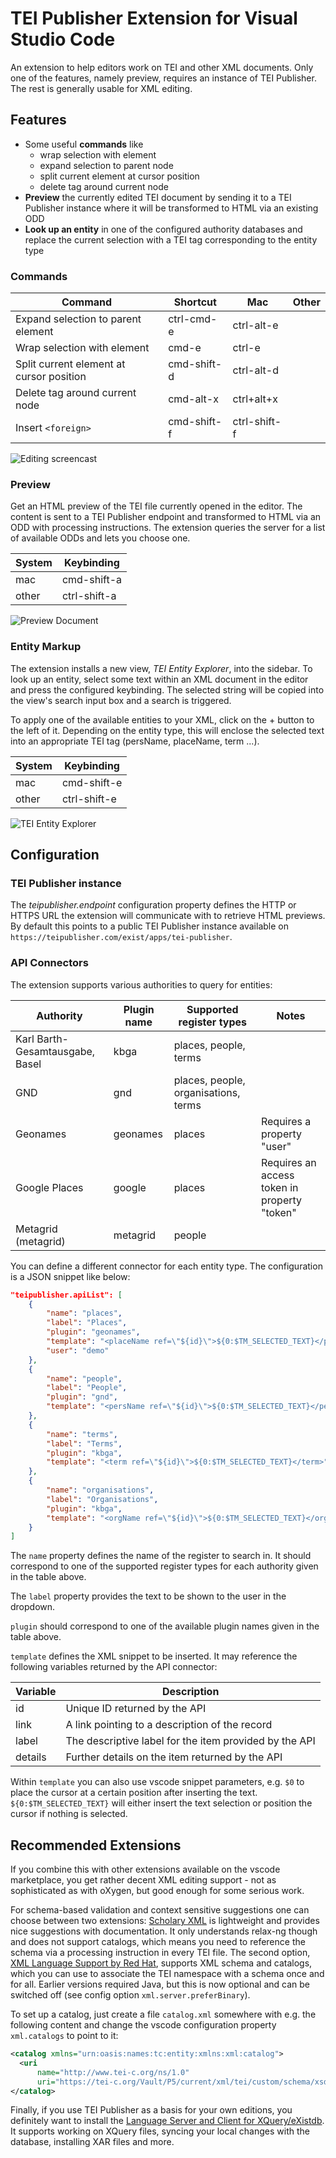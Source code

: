 # TEI Publisher Extension for Visual Studio Code

An extension to help editors work on TEI and other XML documents. Only one of the features, namely preview, requires an instance of TEI Publisher. The rest is generally usable for XML editing.

## Features

* Some useful **commands** like
  * wrap selection with element
  * expand selection to parent node
  * split current element at cursor position
  * delete tag around current node
* **Preview** the currently edited TEI document by sending it to a TEI Publisher instance where it will be transformed to HTML via an existing ODD
* **Look up an entity** in one of the configured authority databases and replace the current selection with a TEI tag corresponding to the entity type

### Commands

Command | Shortcut | Mac | Other
---------|----------|---------|---------
Expand selection to parent element | ctrl-cmd-e | ctrl-alt-e
Wrap selection with element | cmd-e | ctrl-e
Split current element at cursor position | cmd-shift-d | ctrl-alt-d
Delete tag around current node | cmd-alt-x | ctrl+alt+x
Insert `<foreign>` | cmd-shift-f | ctrl-shift-f

![Editing screencast](media/screen-editing.gif)

### Preview

Get an HTML preview of the TEI file currently opened in the editor. The content is sent to a TEI Publisher endpoint and transformed to HTML via an ODD with processing instructions. The extension queries the server for a list of available ODDs and lets you choose one.

System | Keybinding
---------|----------
 mac | cmd-shift-a
 other | ctrl-shift-a

![Preview Document](media/screen-preview.gif)

### Entity Markup

The extension installs a new view, _TEI Entity Explorer_, into the sidebar. To look up an entity, select some text within an XML document in the editor and press the configured keybinding. The selected string will be copied into the view's search input box and a search is triggered.

To apply one of the available entities to your XML, click on the + button to the left of it. Depending on the entity type, this will enclose the selected text into an appropriate TEI tag (persName, placeName, term ...).

System | Keybinding
---------|----------
 mac | cmd-shift-e
 other | ctrl-shift-e

![TEI Entity Explorer](media/screen-entity.gif)

## Configuration

### TEI Publisher instance

The _teipublisher.endpoint_ configuration property defines the HTTP or HTTPS URL the extension will communicate with to retrieve HTML previews. By default this points to a public TEI Publisher instance available on `https://teipublisher.com/exist/apps/tei-publisher`.

### API Connectors

The extension supports various authorities to query for entities:


Authority | Plugin name | Supported register types | Notes
---------|----------|---------|------------
Karl Barth-Gesamtausgabe, Basel | kbga | places, people, terms |
GND | gnd | places, people, organisations, terms |
Geonames | geonames | places | Requires a property "user"
Google Places | google | places | Requires an access token in property "token"
Metagrid (metagrid) | metagrid | people |

You can define a different connector for each entity type. The configuration is a JSON snippet like below:

```json
"teipublisher.apiList": [
    {
        "name": "places",
        "label": "Places",
        "plugin": "geonames",
        "template": "<placeName ref=\"${id}\">${0:$TM_SELECTED_TEXT}</placeName>",
        "user": "demo"
    },
    {
        "name": "people",
        "label": "People",
        "plugin": "gnd",
        "template": "<persName ref=\"${id}\">${0:$TM_SELECTED_TEXT}</persName>"
    },
    {
        "name": "terms",
        "label": "Terms",
        "plugin": "kbga",
        "template": "<term ref=\"${id}\">${0:$TM_SELECTED_TEXT}</term>"
    },
    {
        "name": "organisations",
        "label": "Organisations",
        "plugin": "kbga",
        "template": "<orgName ref=\"${id}\">${0:$TM_SELECTED_TEXT}</orgName>"
    }
]
```

The `name` property defines the name of the register to search in. It should correspond to one of the supported register types for each authority given in the table above.

The `label` property provides the text to be shown to the user in the dropdown.

`plugin` should correspond to one of the available plugin names given in the table above.

`template` defines the XML snippet to be inserted. It may reference the following variables returned by the API connector:

Variable | Description
---------|----------
 id | Unique ID returned by the API
 link | A link pointing to a description of the record
 label | The descriptive label for the item provided by the API 
 details | Further details on the item returned by the API

Within `template` you can also use vscode snippet parameters, e.g. `$0` to place the cursor at a certain position after inserting the text. `${0:$TM_SELECTED_TEXT}` will either insert the text selection or position the cursor if nothing is selected.

## Recommended Extensions

If you combine this with other extensions available on the vscode marketplace, you get rather decent XML editing support - not as sophisticated as with oXygen, but good enough for some serious work. 

For schema-based validation and context sensitive suggestions one can choose between two extensions: [Scholary XML](https://marketplace.visualstudio.com/items?itemName=raffazizzi.sxml) is lightweight and provides nice suggestions with documentation. It only understands relax-ng though and does not support catalogs, which means you need to reference the schema via a processing instruction in every TEI file. The second option, [XML Language Support by Red Hat](https://marketplace.visualstudio.com/items?itemName=redhat.vscode-xml), supports XML schema and catalogs, which you can use to associate the TEI namespace with a schema once and for all. Earlier versions required Java, but this is now optional and can be switched off (see config option `xml.server.preferBinary`).

To set up a catalog, just create a file `catalog.xml` somewhere with e.g. the following content and change the vscode configuration property `xml.catalogs` to point to it:

```xml
<catalog xmlns="urn:oasis:names:tc:entity:xmlns:xml:catalog">
  <uri
      name="http://www.tei-c.org/ns/1.0"
      uri="https://tei-c.org/Vault/P5/current/xml/tei/custom/schema/xsd/tei_all.xsd" />
</catalog>
```

Finally, if you use TEI Publisher as a basis for your own editions, you definitely want to install the [Language Server and Client for XQuery/eXistdb](https://marketplace.visualstudio.com/items?itemName=eXist-db.existdb-vscode). It supports working on XQuery files, syncing your local changes with the database, installing XAR files and more.